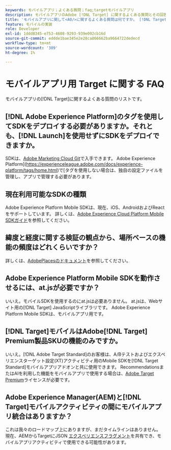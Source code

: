 ```yaml
---
keywords: モバイルアプリ；よくある質問；faq;targetモバイルアプリ
description: モバイルアプリのAdobe [!DNL Target] に関するよくある質問とその回答を表示します。
title: 'モバイルアプリに関して<A0/>に関するよくある質問は何ですか。 [!DNL Target] '
feature: モバイルの実装
role: Developer
exl-id: 1ddd8345-e753-4608-9293-939e092cb16d
source-git-commit: eddde1bae345e2e28ca866662ba9664722dedecd
workflow-type: tm+mt
source-wordcount: '309'
ht-degree: 1%

---
```


# モバイルアプリ用 Target に関する FAQ

モバイルアプリの[!DNL Target]に関するよくある質問のリストです。

## [!DNL Adobe Experience Platform]のタグを使用してSDKをデプロイする必要がありますか。それとも、[!DNL Launch]を使用せずにSDKをデプロイできますか。

SDKは、[Adobe Marketing Cloud Git](https://github.com/Adobe-Marketing-Cloud/acp-sdks/)で入手できます。 Adobe Experience Platform](https://experienceleague.adobe.com/docs/experience-platform/tags/home.html)で[タグを使用しない場合は、独自の設定ファイルを管理し、アプリで管理する必要があります。

## 現在利用可能なSDKの種類

Adobe Experience Platform Mobile SDKは、現在、iOS、AndroidおよびReactをサポートしています。 詳しくは、[Adobe Experience Cloud Platform Mobile SDKガイド](https://aep-sdks.gitbook.io/docs/)を参照してください。

## 緯度と経度に関する検証の観点から、場所ベースの機能の頻度はどれくらいですか？

詳しくは、[AdobePlacesのドキュメント](https://placesdocs.com/places-services-by-adobe-documentation/)を参照してください。

## Adobe Experience Platform Mobile SDKを動作させるには、at.jsが必要ですか？

いいえ。モバイルSDKを使用するのにat.jsは必要ありません。 at.jsは、Webサイト用の[!DNL Target] JavaScriptライブラリです。 Adobe Experience Platform Mobile SDKは、モバイルアプリ用です。

## [!DNL Target]モバイルはAdobe[!DNL Target] Premium製品SKUの機能のみですか。

いいえ。[!DNL Adobe Target Standard]のお客様は、A/Bテストおよびエクスペリエンスターゲット設定(XT)アクティビティ用のMobile SDKを[!DNL Target Standard]モバイルアプリアドオンと共に使用できます。 RecommendationsまたはAIを利用した機能をモバイルアプリで使用する場合は、[Adobe Target Premium](/help/c-intro/intro.md#premium)ライセンスが必要です。

## Adobe Experience Manager(AEM)と[!DNL Target]モバイルアクティビティの間にモバイルアプリ統合はありますか？

これは我々のロードマップ上にありますが、まだタイムラインはありません。 現在、AEMからTargetにJSON [エクスペリエンスフラグメント](/help/c-experiences/c-manage-content/aem-experience-fragments.md)を共有でき、モバイルアプリアクティビティで使用できる可能性があります。
